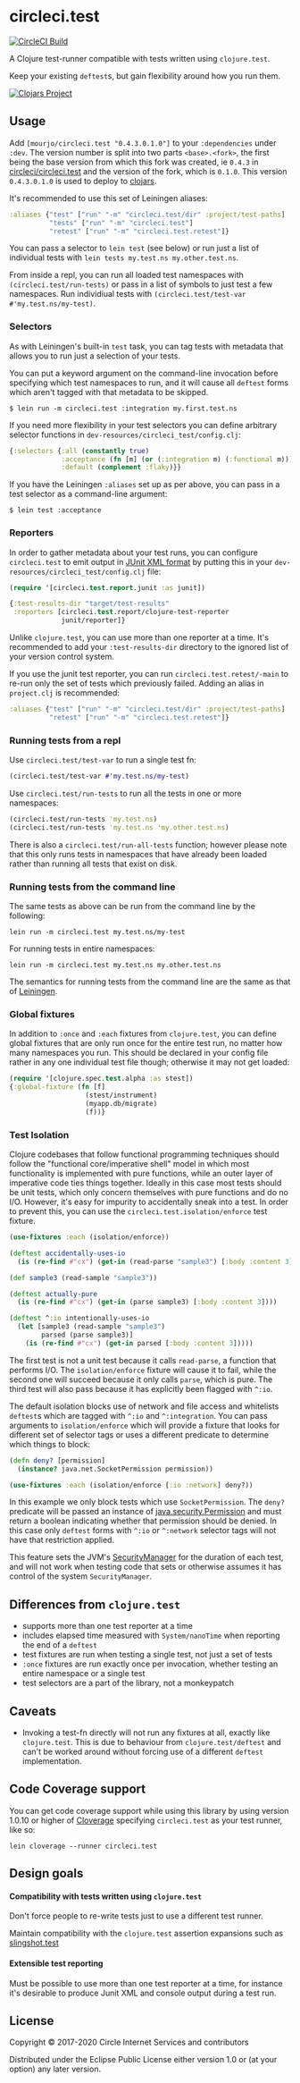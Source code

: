 # circleci.test
[![CircleCI Build](https://circleci.com/gh/mourjo/circleci.test.svg?style=svg)](https://circleci.com/gh/mourjo/circleci.test)

A Clojure test-runner compatible with tests written using `clojure.test`.

Keep your existing `deftest`s, but gain flexibility around how you run them.

[![Clojars Project](https://img.shields.io/clojars/v/mourjo/circleci.test.svg)](https://clojars.org/mourjo/circleci.test)

## Usage

Add `[mourjo/circleci.test "0.4.3.0.1.0"]` to your `:dependencies` under `:dev`.
The version number is split into two parts `<base>.<fork>`, the first being the base
version from which this fork was created, ie `0.4.3` in
[circleci/circleci.test](https://github.com/circleci/circleci.test) and the
version of the fork, which is `0.1.0`. This version `0.4.3.0.1.0` is
used to deploy to [clojars](https://clojars.org/mourjo/circleci.test).

It's recommended to use this set of Leiningen aliases:

```clj
:aliases {"test" ["run" "-m" "circleci.test/dir" :project/test-paths]
          "tests" ["run" "-m" "circleci.test"]
          "retest" ["run" "-m" "circleci.test.retest"]}
```

You can pass a selector to `lein test` (see below) or run just a list of
individual tests with `lein tests my.test.ns my.other.test.ns`.

From inside a repl, you can run all loaded test namespaces with
`(circleci.test/run-tests)` or pass in a list of symbols to just test a few
namespaces. Run individiual tests with `(circleci.test/test-var #'my.test.ns/my-test)`.

### Selectors

As with Leiningen's built-in `test` task, you can tag tests with metadata
that allows you to run just a selection of your tests.

You can put a keyword argument on the command-line invocation before 
specifying which test namespaces to run, and it will cause all `deftest`
forms which aren't tagged with that metadata to be skipped.

    $ lein run -m circleci.test :integration my.first.test.ns

If you need more flexibility in your test selectors you can define arbitrary
selector functions in `dev-resources/circleci_test/config.clj`:

```clj
{:selectors {:all (constantly true)
             :acceptance (fn [m] (or (:integration m) (:functional m)))
             :default (complement :flaky)}}
```

If you have the Leiningen `:aliases` set up as per above, you can pass
in a test selector as a command-line argument:

    $ lein test :acceptance

### Reporters

In order to gather metadata about your test runs, you can configure
`circleci.test` to emit output
in [JUnit XML format](https://ant.apache.org/manual/Tasks/junitreport.html) by
putting this in your `dev-resources/circleci_test/config.clj` file:

```clj
(require '[circleci.test.report.junit :as junit])

{:test-results-dir "target/test-results"
 :reporters [circleci.test.report/clojure-test-reporter
             junit/reporter]}
```

Unlike `clojure.test`, you can use more than one reporter at a time. It's
recommended to add your `:test-results-dir` directory to the ignored list of
your version control system.

If you use the junit test reporter, you can run `circleci.test.retest/-main` to
re-run only the set of tests which previously failed. Adding an alias in
`project.clj` is recommended:

```clj
:aliases {"test" ["run" "-m" "circleci.test/dir" :project/test-paths]
          "retest" ["run" "-m" "circleci.test.retest"]}
```

### Running tests from a repl

Use `circleci.test/test-var` to run a single test fn:
```clojure
(circleci.test/test-var #'my.test.ns/my-test)
```

Use `circleci.test/run-tests` to run all the tests in one or more namespaces:
```clojure
(circleci.test/run-tests 'my.test.ns)
(circleci.test/run-tests 'my.test.ns 'my.other.test.ns)
```

There is also a `circleci.test/run-all-tests` function; however please note that
this only runs tests in namespaces that have already been loaded rather than
running all tests that exist on disk.


### Running tests from the command line
The same tests as above can be run from the command line by the following:
```shell
lein run -m circleci.test my.test.ns/my-test
```

For running tests in entire namespaces:
```shell
lein run -m circleci.test my.test.ns my.other.test.ns
```

The semantics for running tests from the command line are the same as that of
[Leiningen](https://github.com/technomancy/leiningen).

### Global fixtures

In addition to `:once` and `:each` fixtures from `clojure.test`, you can define
global fixtures that are only run once for the entire test run, no matter how
many namespaces you run. This should be declared in your config file rather in
any one individual test file though; otherwise it may not get loaded:

```clj
(require '[clojure.spec.test.alpha :as stest])
{:global-fixture (fn [f]
                   (stest/instrument)
                   (myapp.db/migrate)
                   (f))}
```

### Test Isolation

Clojure codebases that follow functional programming techniques should follow
the "functional core/imperative shell" model in which most functionality is 
implemented with pure functions, while an outer layer of imperative code ties
things together. Ideally in this case most tests should be unit tests, which
only concern themselves with pure functions and do no I/O. However, it's easy
for impurity to accidentally sneak into a test. In order to prevent this, you
can use the `circleci.test.isolation/enforce` test fixture.

```clj
(use-fixtures :each (isolation/enforce))

(deftest accidentally-uses-io
  (is (re-find #"cx") (get-in (read-parse "sample3") [:body :content 3])))

(def sample3 (read-sample "sample3"))

(deftest actually-pure
  (is (re-find #"cx") (get-in (parse sample3) [:body :content 3])))

(deftest ^:io intentionally-uses-io
  (let [sample3 (read-sample "sample3")
        parsed (parse sample3)]
    (is (re-find #"cx") (get-in parsed [:body :content 3]))))
```

The first test is not a unit test because it calls `read-parse`, a function
that performs I/O. The `isolation/enforce` fixture will cause it to fail, while
the second one will succeed because it only calls `parse`, which is pure. The
third test will also pass because it has explicitly been flagged with `^:io`.

The default isolation blocks use of network and file access and whitelists
`deftest`s which are tagged with `^:io` and `^:integration`. You can pass
arguments to `isolation/enforce` which will provide a fixture that looks for
different set of selector tags or uses a different predicate to determine
which things to block:

```clj
(defn deny? [permission]
  (instance? java.net.SocketPermission permission))

(use-fixtures :each (isolation/enforce [:io :network] deny?))
```

In this example we only block tests which use `SocketPermission`. The `deny?`
predicate will be passed an instance of [java.security.Permission](https://docs.oracle.com/javase/8/docs/api/java/security/Permission.html)
and must return a boolean indicating whether that permission should be denied.
In this case only `deftest` forms with `^:io` or `^:network` selector tags
will not have that restriction applied.

This feature sets the JVM's [SecurityManager](https://docs.oracle.com/javase/8/docs/api/java/lang/SecurityManager.html)
for the duration of each test, and will not work when testing code that sets or
otherwise assumes it has control of the system `SecurityManager`.

## Differences from `clojure.test`
* supports more than one test reporter at a time
* includes elapsed time measured with `System/nanoTime` when reporting the end
  of a `deftest`
* test fixtures are run when testing a single test, not just a set of tests
* `:once` fixtures are run exactly once per invocation, whether testing an
  entire namespace or a single test
* test selectors are a part of the library, not a monkeypatch
  

## Caveats
* Invoking a test-fn directly will not run any fixtures at all, exactly like
  `clojure.test`. This is due to behaviour from `clojure.test/deftest` and
  can't be worked around without forcing use of a different `deftest`
  implementation.

## Code Coverage support

You can get code coverage support while using this library by using
version 1.0.10 or higher of [Cloverage](https://github.com/cloverage/cloverage)
specifying `circleci.test` as your test runner, like so:

```
lein cloverage --runner circleci.test
```

## Design goals

#### Compatibility with tests written using `clojure.test`

Don't force people to re-write tests just to use a different test runner.

Maintain compatibility with the `clojure.test` assertion expansions such as
[slingshot.test](https://github.com/scgilardi/slingshot/blob/release/src/slingshot/test.clj)

#### Extensible test reporting

Must be possible to use more than one test reporter at a time, for instance it's
desirable to produce Junit XML and console output during a test run.

## License

Copyright © 2017-2020 Circle Internet Services and contributors

Distributed under the Eclipse Public License either version 1.0 or (at
your option) any later version.

